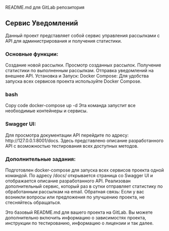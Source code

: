 README.md для GitLab репозитория
<h2>Сервис Уведомлений</h2>
Данный проект представляет собой сервис управления рассылками с API для администрирования и получения статистики.

<h3>Основные функции:</h3>
Создание новой рассылки.
Просмотр созданных рассылок.
Получение статистики по выполненным рассылкам.
Отправка уведомлений на внешнее API.
Установка и Запуск:
Docker Compose:
Для удобства запуска всех сервисов проекта используйте Docker Compose.

<h3>bash</h3>
Copy code
docker-compose up -d
Эта команда запустит все необходимые контейнеры и сервисы.

<h3>Swagger UI:</h3>
Для просмотра документации API перейдите по адресу: http://127.0.0.1:8001/docs. Здесь представлено описание разработанного API
с возможностью тестирования всех доступных методов.

<h3>Дополнительные задания:</h3>
 Подготовлен docker-compose для запуска всех сервисов проекта одной командой.
 По адресу /docs/ открывается страница со Swagger UI и отображается описание разработанного API.
 Реализован дополнительный сервис, который раз в сутки отправляет статистику по обработанным рассылкам на email.
Обратная связь:
Если у вас возникли вопросы или предложения по улучшению проекта, не стесняйтесь обращаться.

Это базовый README.md для вашего проекта на GitLab. Вы можете дополнительно включить информацию о зависимостях проекта, 
инструкции по тестированию, информацию о лицензии и так далее.
